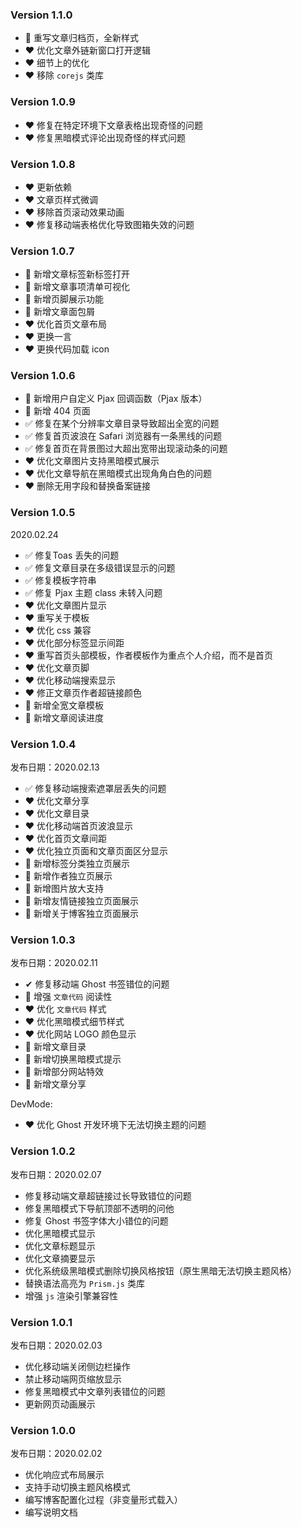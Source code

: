 ### Version 1.1.0

- 🎁 重写文章归档页，全新样式
- ❤️ 优化文章外链新窗口打开逻辑
- ❤️ 细节上的优化
- ❤️ 移除 `corejs` 类库

### Version 1.0.9

- ❤️ 修复在特定环境下文章表格出现奇怪的问题
- ❤️ 修复黑暗模式评论出现奇怪的样式问题

### Version 1.0.8

- ❤️ 更新依赖
- ❤️ 文章页样式微调
- ❤️ 移除首页滚动效果动画
- ❤️ 修复移动端表格优化导致图箱失效的问题

### Version 1.0.7

- 🎁 新增文章标签新标签打开
- 🎁 新增文章事项清单可视化
- 🎁 新增页脚展示功能
- 🎁 新增文章面包屑
- ❤️ 优化首页文章布局
- ❤️ 更换一言
- ❤️ 更换代码加载 icon

### Version 1.0.6

- 🎁 新增用户自定义 Pjax 回调函数（Pjax 版本）
- 🎁 新增 404 页面
- ✅ 修复在某个分辨率文章目录导致超出全宽的问题
- ✅ 修复首页波浪在 Safari 浏览器有一条黑线的问题
- ✅ 修复首页在背景图过大超出宽带出现滚动条的问题
- ❤️ 优化文章图片支持黑暗模式展示
- ❤️ 优化文章导航在黑暗模式出现角角白色的问题
- ❤️ 删除无用字段和替换备案链接

### Version 1.0.5

2020.02.24

- ✅ 修复Toas 丢失的问题
- ✅ 修复文章目录在多级错误显示的问题
- ✅ 修复模板字符串
- ✅ 修复 Pjax 主题 class 未转入问题
- ❤️ 优化文章图片显示
- ❤️ 重写关于模板
- ❤️ 优化 css 兼容
- ❤️ 优化部分标签显示间距
- ❤️ 重写首页头部模板，作者模板作为重点个人介绍，而不是首页
- ❤️ 优化文章页脚
- ❤️ 优化移动端搜索显示
- ❤️ 修正文章页作者超链接颜色 
- 🎁 新增全宽文章模板
- 🎁 新增文章阅读进度

### Version 1.0.4

发布日期：2020.02.13

- ✅ 修复移动端搜索遮罩层丢失的问题
- ❤️ 优化文章分享
- ❤️ 优化文章目录
- ❤️ 优化移动端首页波浪显示
- ❤️ 优化首页文章间距
- ❤️ 优化独立页面和文章页面区分显示
- 🎁 新增标签分类独立页展示
- 🎁 新增作者独立页展示
- 🎁 新增图片放大支持
- 🎁 新增友情链接独立页面展示
- 🎁 新增关于博客独立页面展示

### Version 1.0.3

发布日期：2020.02.11

- ✔ 修复移动端 Ghost 书签错位的问题
- 👀 增强 `文章代码` 阅读性
- ❤️ 优化 `文章代码` 样式
- ❤️ 优化黑暗模式细节样式
- ❤️ 优化网站 LOGO 颜色显示
- 🎁 新增文章目录
- 🎁 新增切换黑暗模式提示
- 🎁 新增部分网站特效
- 🎁 新增文章分享

DevMode:

- ❤️ 优化 Ghost 开发环境下无法切换主题的问题

### Version 1.0.2

发布日期：2020.02.07

- 修复移动端文章超链接过长导致错位的问题
- 修复黑暗模式下导航顶部不透明的问他
- 修复 Ghost 书签字体大小错位的问题
- 优化黑暗模式显示
- 优化文章标题显示
- 优化文章摘要显示
- 优化系统级黑暗模式删除切换风格按钮（原生黑暗无法切换主题风格）
- 替换语法高亮为 `Prism.js` 类库
- 增强 `js` 渲染引擎兼容性

### Version 1.0.1

发布日期：2020.02.03

- 优化移动端关闭侧边栏操作
- 禁止移动端网页缩放显示
- 修复黑暗模式中文章列表错位的问题
- 更新网页动画展示

### Version 1.0.0

发布日期：2020.02.02

- 优化响应式布局展示
- 支持手动切换主题风格模式
- 编写博客配置化过程（非变量形式载入）
- 编写说明文档
